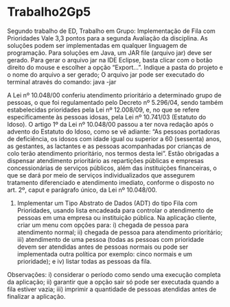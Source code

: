 # Trabalho2Gp5
Segundo trabalho de ED, Trabalho em Grupo: Implementação de Fila com Prioridades 
Vale 3,3 pontos para a segunda Avaliação da disciplina.
As soluções podem ser implementadas em qualquer linguagem de programação.
Para soluções em Java, um JAR file (arquivo jar) deve ser gerado. Para gerar o arquivo jar na
IDE Eclipse, basta clicar com o botão direito do mouse e escolher a opção “Export...”. Indique
a pasta do projeto e o nome do arquivo a ser gerado; O arquivo jar pode ser executado do
terminal através do comando: java -jar <nomeDoArquivo>

A Lei nº 10.048/00 conferiu atendimento prioritário a determinado grupo de pessoas, o
que foi regulamentado pelo Decreto nº 5.296/04, sendo também estabelecidas prioridades
pela Lei nº 12.008/09, e, no que se refere especificamente às pessoas idosas, pela Lei nº
10.741/03 (Estatuto do Idoso).
O artigo 1º da Lei nº 10.048/00 passou a ter nova redação após o advento do Estatuto do
Idoso, como se vê adiante: “As pessoas portadoras de deficiência, os idosos com idade
igual ou superior a 60 (sessenta) anos, as gestantes, as lactantes e as pessoas
acompanhadas por crianças de colo terão atendimento prioritário, nos termos desta lei”.
Estão obrigadas a dispensar atendimento prioritário as repartições públicas e empresas
concessionárias de serviços públicos, além das instituições financeiras, o que se dará por
meio de serviços individualizados que assegurem tratamento diferenciado e atendimento
imediato, conforme o disposto no art. 2º, caput e parágrafo único, da Lei nº 10.048/00.
  
1. Implementar um Tipo Abstrato de Dados (ADT) do tipo Fila com Prioridades,
usando lista encadeada para controlar o atendimento de pessoas em uma empresa ou
instituição pública. Na aplicação cliente, criar um menu com opções para: 
i) chegada de pessoa para atendimento normal; 
ii) chegada de pessoa para atendimento prioritário; 
iii) atendimento de uma pessoa (todas as pessoas com prioridade devem
ser atendidas antes de pessoas normais ou pode ser implementada outra política por
exemplo: cinco normais e um prioridade); 
e iv) listar todas as pessoas da fila.

Observações:
i) considerar o período como sendo uma execução completa da aplicação;
ii) garantir que a opção sair só pode ser executada quando a fila estiver vazia;
iii) imprimir a quantidade de pessoas atendidas antes de finalizar a aplicação.
